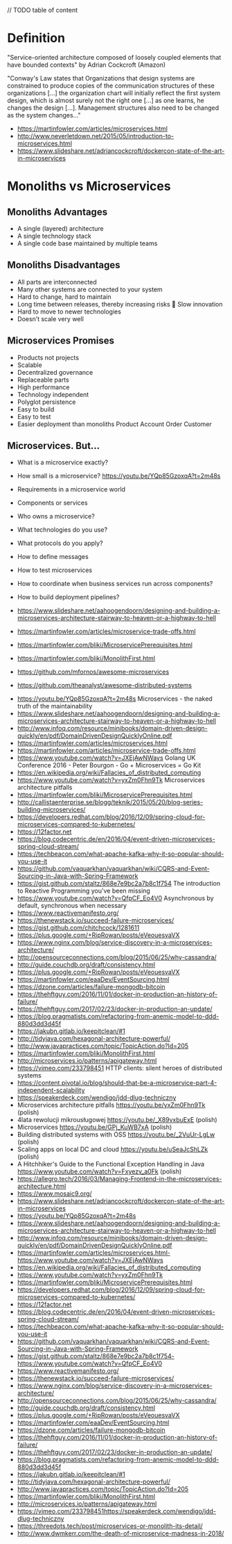 // TODO table of content

# Definition
"Service-oriented architecture composed of loosely coupled elements that have
bounded contexts" by Adrian Cockcroft (Amazon)

"Conway's Law states that Organizations that design systems are constrained to produce copies of the communication structures of these organizations [...] the organization chart will initially reflect the first system design, which is almost surely not the right one [...] as one learns, he changes the design [...]. Management structures also need to be changed as the system changes..."

* https://martinfowler.com/articles/microservices.html
* http://www.neverletdown.net/2015/05/introduction-to-microservices.html
* https://www.slideshare.net/adriancockcroft/dockercon-state-of-the-art-in-microservices

# Monoliths vs Microservices

## Monoliths Advantages 
* A single (layered) architecture 
* A single technology stack 
* A single code base maintained by multiple teams 

## Monoliths Disadvantages 
* All parts are interconnected 
* Many other systems are connected to your system 
* Hard to change, hard to maintain 
* Long time between releases, thereby increasing risks  Slow innovation 
* Hard to move to newer technologies 
* Doesn’t scale very well 

## Microservices Promises
* Products not projects 
* Scalable 
* Decentralized governance 
* Replaceable parts 
* High performance 
* Technology independent 
* Polyglot persistence 
* Easy to build 
* Easy to test 
* Easier deployment than monoliths Product Account Order Customer

## Microservices. But… 
* What is a microservice exactly? 
* How small is a microservice? https://youtu.be/YQp85GzoxqA?t=2m48s
* Requirements in a microservice world 
* Components or services 
* Who owns a microservice? 
* What technologies do you use? 
* What protocols do you apply? 
* How to define messages 
* How to test microservices 
* How to coordinate when business services run across components? 
* How to build deployment pipelines?

* https://www.slideshare.net/aahoogendoorn/designing-and-building-a-microservices-architecture-stairway-to-heaven-or-a-highway-to-hell
* https://martinfowler.com/articles/microservice-trade-offs.html
* https://martinfowler.com/bliki/MicroservicePrerequisites.html
* https://martinfowler.com/bliki/MonolithFirst.html

* https://github.com/mfornos/awesome-microservices
* https://github.com/theanalyst/awesome-distributed-systems
- https://youtu.be/YQp85GzoxqA?t=2m48s  Microservices - the naked truth of the maintainability
- https://www.slideshare.net/aahoogendoorn/designing-and-building-a-microservices-architecture-stairway-to-heaven-or-a-highway-to-hell
- http://www.infoq.com/resource/minibooks/domain-driven-design-quickly/en/pdf/DomainDrivenDesignQuicklyOnline.pdf
- https://martinfowler.com/articles/microservices.html
- https://martinfowler.com/articles/microservice-trade-offs.html
- https://www.youtube.com/watch?v=JXEjAwNWays Golang UK Conference 2016 - Peter Bourgon - Go + Microservices = Go Kit
- https://en.wikipedia.org/wiki/Fallacies_of_distributed_computing
- https://www.youtube.com/watch?v=yxZm0Fhn9Tk  Microservices architecture pitfalls
- https://martinfowler.com/bliki/MicroservicePrerequisites.html
- http://callistaenterprise.se/blogg/teknik/2015/05/20/blog-series-building-microservices/
- https://developers.redhat.com/blog/2016/12/09/spring-cloud-for-microservices-compared-to-kubernetes/
- https://12factor.net
- https://blog.codecentric.de/en/2016/04/event-driven-microservices-spring-cloud-stream/
- https://techbeacon.com/what-apache-kafka-why-it-so-popular-should-you-use-it
- https://github.com/vaquarkhan/vaquarkhan/wiki/CQRS-and-Event-Sourcing-in-Java-with-Spring-Framework
- https://gist.github.com/staltz/868e7e9bc2a7b8c1f754  The introduction to Reactive Programming you've been missing
- https://www.youtube.com/watch?v=QfpCF_Eo4V0  Asynchronous by default, synchronous when necessary
- https://www.reactivemanifesto.org/
- https://thenewstack.io/succeed-failure-microservices/
- https://gist.github.com/chitchcock/1281611
- https://plus.google.com/+RipRowan/posts/eVeouesvaVX
- https://www.nginx.com/blog/service-discovery-in-a-microservices-architecture/
- http://opensourceconnections.com/blog/2015/06/25/why-cassandra/
- http://guide.couchdb.org/draft/consistency.html
- https://plus.google.com/+RipRowan/posts/eVeouesvaVX
- https://martinfowler.com/eaaDev/EventSourcing.html
- https://dzone.com/articles/failure-mongodb-bitcoin
- https://thehftguy.com/2016/11/01/docker-in-production-an-history-of-failure/
- https://thehftguy.com/2017/02/23/docker-in-production-an-update/
- https://blog.pragmatists.com/refactoring-from-anemic-model-to-ddd-880d3dd3d45f
- https://jakubn.gitlab.io/keepitclean/#1
- http://tidyjava.com/hexagonal-architecture-powerful/
- http://www.javapractices.com/topic/TopicAction.do?Id=205
- https://martinfowler.com/bliki/MonolithFirst.html
- http://microservices.io/patterns/apigateway.html
- https://vimeo.com/233798451  HTTP clients: silent heroes of distributed systems
- https://content.pivotal.io/blog/should-that-be-a-microservice-part-4-independent-scalability
- https://speakerdeck.com/wendigo/jdd-dlug-techniczny
- Microservices architecture pitfalls https://youtu.be/yxZm0Fhn9Tk (polish)
- 4lata rewolucji mikrousługowej https://youtu.be/_X89vxbuExE (polish)
- Microservices https://youtu.be/GPj_KuWB7xA (polish)
- Building distributed systems with OSS https://youtu.be/_2VuUr-LgLw (polish)
- Scaling apps on local DC and cloud https://youtu.be/uSeaJcShLZk (polish)
- A Hitchhiker's Guide to the Functional Exception Handling in Java https://www.youtube.com/watch?v=Fxyezv_a0Fk (polish)
- https://allegro.tech/2016/03/Managing-Frontend-in-the-microservices-architecture.html
- https://www.mosaic9.org/
- https://www.slideshare.net/adriancockcroft/dockercon-state-of-the-art-in-microservices
- https://youtu.be/YQp85GzoxqA?t=2m48s
- https://www.slideshare.net/aahoogendoorn/designing-and-building-a-microservices-architecture-stairway-to-heaven-or-a-highway-to-hell
- http://www.infoq.com/resource/minibooks/domain-driven-design-quickly/en/pdf/DomainDrivenDesignQuicklyOnline.pdf
- https://martinfowler.com/articles/microservices.html- https://www.youtube.com/watch?v=JXEjAwNWays
- https://en.wikipedia.org/wiki/Fallacies_of_distributed_computing
- https://www.youtube.com/watch?v=yxZm0Fhn9Tk
- https://martinfowler.com/bliki/MicroservicePrerequisites.html
- https://developers.redhat.com/blog/2016/12/09/spring-cloud-for-microservices-compared-to-kubernetes/
- https://12factor.net
- https://blog.codecentric.de/en/2016/04/event-driven-microservices-spring-cloud-stream/
- https://techbeacon.com/what-apache-kafka-why-it-so-popular-should-you-use-it
- https://github.com/vaquarkhan/vaquarkhan/wiki/CQRS-and-Event-Sourcing-in-Java-with-Spring-Framework
- https://gist.github.com/staltz/868e7e9bc2a7b8c1f754- https://www.youtube.com/watch?v=QfpCF_Eo4V0
- https://www.reactivemanifesto.org/
- https://thenewstack.io/succeed-failure-microservices/
- https://www.nginx.com/blog/service-discovery-in-a-microservices-architecture/
- http://opensourceconnections.com/blog/2015/06/25/why-cassandra/
- http://guide.couchdb.org/draft/consistency.html
- https://plus.google.com/+RipRowan/posts/eVeouesvaVX
- https://martinfowler.com/eaaDev/EventSourcing.html
- https://dzone.com/articles/failure-mongodb-bitcoin
- https://thehftguy.com/2016/11/01/docker-in-production-an-history-of-failure/
- https://thehftguy.com/2017/02/23/docker-in-production-an-update/
- https://blog.pragmatists.com/refactoring-from-anemic-model-to-ddd-880d3dd3d45f
- https://jakubn.gitlab.io/keepitclean/#1
- http://tidyjava.com/hexagonal-architecture-powerful/
- http://www.javapractices.com/topic/TopicAction.do?Id=205
- https://martinfowler.com/bliki/MonolithFirst.html
- http://microservices.io/patterns/apigateway.html
- https://vimeo.com/233798451https://speakerdeck.com/wendigo/jdd-dlug-techniczny
- https://threedots.tech/post/microservices-or-monolith-its-detail/
- http://www.dwmkerr.com/the-death-of-microservice-madness-in-2018/
